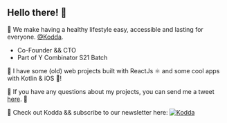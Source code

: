 ## Hello there! 🌊

💜 We make having a healthy lifestyle easy, accessible and lasting for everyone. [@Kodda](https://kodda.mx/).
  - Co-Founder && CTO
  - Part of Y Combinator S21 Batch

🌸 I have some (old) web projects built with ReactJs ⚛️ and some cool apps with Kotlin & iOS 📱!

🦆 If you have any questions about my projects, you can send me a tweet [here](https://twitter.com/MikeAlvaradoL). 🙌

👋 Check out Kodda && subscribe to our newsletter here:
[![Kodda](https://i.imgur.com/phBWreq.png)](https://kodda.mx/)

<!--
**MikeAlvarado/MikeAlvarado** is a ✨ _special_ ✨ repository because its `README.md` (this file) appears on your GitHub profile.

Here are some ideas to get you started:

- 🔭 I’m currently working on ...
- 🌱 I’m currently learning ...
- 👯 I’m looking to collaborate on ...
- 🤔 I’m looking for help with ...
- 💬 Ask me about ...
- 📫 How to reach me: ...
- 😄 Pronouns: ...
- ⚡ Fun fact: ...
-->
